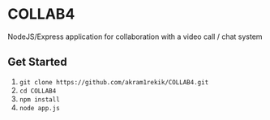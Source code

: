 # COLLAB4
 NodeJS/Express application for collaboration with a  video call / chat  system

## Get Started
1. `git clone https://github.com/akram1rekik/COLLAB4.git`
2. `cd COLLAB4`
3. `npm install`
4. `node app.js`
